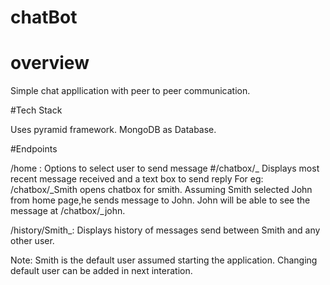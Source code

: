 # chatBot
# overview
Simple chat appllication with peer to peer communication. 

#Tech Stack

Uses pyramid framework.
MongoDB as Database.

#Endpoints

/home : Options to select user to send message
#/chatbox/_<user>
Displays most recent message received and a text box to send reply
For eg: /chatbox/_Smith
opens chatbox for smith. Assuming Smith selected John from home page,he sends message to John. John will be able to see the message at /chatbox/_john.

/history/Smith_<receiver>: Displays history of messages send between Smith and any other user.

Note: Smith is the default user assumed starting the application. Changing default user can be added in next interation.

